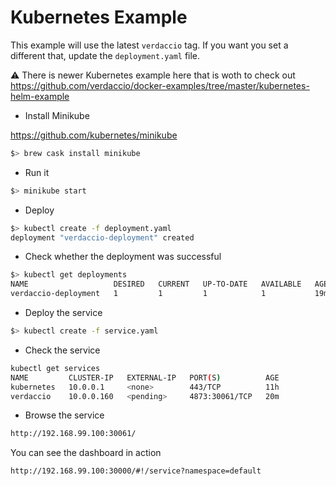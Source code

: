 # Kubernetes Example

This example will use the latest `verdaccio` tag. If you want you set a different that, update the `deployment.yaml` file.

⚠️ There is newer Kubernetes example here that is woth to check out https://github.com/verdaccio/docker-examples/tree/master/kubernetes-helm-example

- Install Minikube

https://github.com/kubernetes/minikube

```bash
$> brew cask install minikube
```

- Run it

```bash
$> minikube start
```

- Deploy

```bash
$> kubectl create -f deployment.yaml
deployment "verdaccio-deployment" created
```

- Check whether the deployment was successful

```bash
$> kubectl get deployments
NAME                   DESIRED   CURRENT   UP-TO-DATE   AVAILABLE   AGE
verdaccio-deployment   1         1         1            1           19m
```

- Deploy the service

```bash
$> kubectl create -f service.yaml
```

- Check the service

```bash
kubectl get services
NAME         CLUSTER-IP   EXTERNAL-IP   PORT(S)          AGE
kubernetes   10.0.0.1     <none>        443/TCP          11h
verdaccio    10.0.0.160   <pending>     4873:30061/TCP   20m
```

- Browse the service

```bash
http://192.168.99.100:30061/
```

You can see the dashboard in action

```
http://192.168.99.100:30000/#!/service?namespace=default
```

